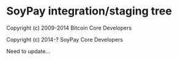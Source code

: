 SoyPay integration/staging tree
=====================================

Copyright (c) 2009-2014 Bitcoin Core Developers

Copyright (c) 2014-? SoyPay Core Developers


Need to update...
